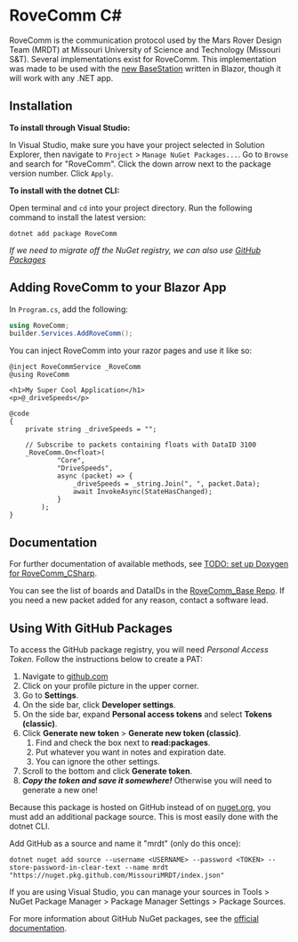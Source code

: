 # RoveComm C# #

RoveComm is the communication protocol used by the Mars Rover Design Team (MRDT) at Missouri University of Science and 
Technology (Missouri S&T). Several implementations exist for RoveComm. This implementation was made to be used with the
[new BaseStation](https://github.com/MissouriMRDT/Basestation_Software_Blazor) written in Blazor, though it will work
with any .NET app.

## Installation

**To install through Visual Studio:**

In Visual Studio, make sure you have your project selected in Solution Explorer, then navigate to
`Project` > `Manage NuGet Packages...`. Go to `Browse` and search for "RoveComm". Click the down arrow next to the
package version number. Click `Apply`.

**To install with the dotnet CLI:**

Open terminal and `cd` into your project directory. Run the following command to install the latest version:

```cli
dotnet add package RoveComm
```

*If we need to migrate off the NuGet registry, we can also use [GitHub Packages](#using-with-github-packages)*

## Adding RoveComm to your Blazor App

In `Program.cs`, add the following:

```cs
using RoveComm;
builder.Services.AddRoveComm();
```

You can inject RoveComm into your razor pages and use it like so:

```cshtml
@inject RoveCommService _RoveComm
@using RoveComm

<h1>My Super Cool Application</h1>
<p>@_driveSpeeds</p>

@code
{
    private string _driveSpeeds = "";

    // Subscribe to packets containing floats with DataID 3100
    _RoveComm.On<float>(
            "Core",
            "DriveSpeeds",
            async (packet) => {
                _driveSpeeds = _string.Join(", ", packet.Data);
                await InvokeAsync(StateHasChanged);
            }
        );
}
```

## Documentation

For further documentation of available methods, see [TODO: set up Doxygen for RoveComm_CSharp]().

You can see the list of boards and DataIDs in the [RoveComm_Base Repo](https://github.com/MissouriMRDT/RoveComm_Base).
If you need a new packet added for any reason, contact a software lead.

## Using With GitHub Packages

To access the GitHub package registry, you will need *Personal Access Token*. Follow the instructions below to create a PAT:

1. Navigate to [github.com](https://github.com)
1. Click on your profile picture in the upper corner.
1. Go to **Settings**.
1. On the side bar, click **Developer settings**.
1. On the side bar, expand **Personal access tokens** and select **Tokens (classic)**.
1. Click **Generate new token** > **Generate new token (classic)**.
    1. Find and check the box next to **read:packages**.
    1. Put whatever you want in notes and expiration date.
    1. You can ignore the other settings.
1. Scroll to the bottom and click **Generate token**.
1. ***Copy the token and save it somewhere!*** Otherwise you will need to generate a new one!

Because this package is hosted on GitHub instead of on [nuget.org](https://nuget.org), you must add an additional package
source. This is most easily done with the dotnet CLI.

Add GitHub as a source and name it "mrdt" (only do this once):

```cli
dotnet nuget add source --username <USERNAME> --password <TOKEN> --store-password-in-clear-text --name mrdt "https://nuget.pkg.github.com/MissouriMRDT/index.json"
```

If you are using Visual Studio, you can manage your sources in 
Tools > NuGet Package Manager > Package Manager Settings > Package Sources.

For more information about GitHub NuGet packages, see the [official documentation](https://docs.github.com/en/packages/working-with-a-github-packages-registry/working-with-the-nuget-registry).